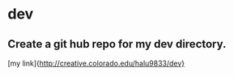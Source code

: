 # dev
## Create a git hub repo for my dev directory.


[my link]{http://creative.colorado.edu/halu9833/dev}
